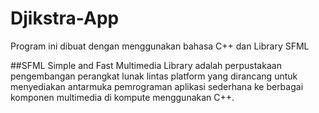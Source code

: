 # Djikstra-App
Program ini dibuat dengan menggunakan bahasa C++ dan Library SFML

##SFML
Simple and Fast Multimedia Library adalah perpustakaan pengembangan perangkat lunak lintas platform yang dirancang untuk menyediakan antarmuka pemrograman aplikasi sederhana ke berbagai komponen multimedia di kompute menggunakan C++.
